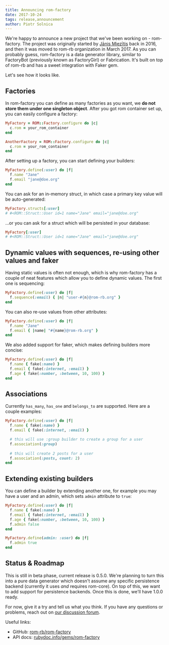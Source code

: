 ```yaml
---
title: Announcing rom-factory
date: 2017-10-24
tags: release,announcement
author: Piotr Solnica
---
```


We're happy to announce a new project that we've been working on - rom-factory. The project was originally started by [Jānis Miezītis](https://github.com/janjiss) back in 2016, and then it was moved to rom-rb organization in March 2017. As you can probably guess, rom-factory is a data generator library, similar to FactoryBot (previously known as FactoryGirl) or Fabrication. It's built on top of rom-rb and has a sweet integration with Faker gem.

Let's see how it looks like.

## Factories

In rom-factory you can define as many factories as you want, we **do not store them under one singleton object**. After you got rom container set up, you can easily configure a factory:

``` ruby
MyFactory = ROM::Factory.configure do |c|
  c.rom = your_rom_container
end

AnotherFactory = ROM::Factory.configure do |c|
  c.rom = your_rom_container
end
```

After setting up a factory, you can start defining your builders:

``` ruby
MyFactory.define(:user) do |f|
  f.name "Jane"
  f.email "jane@doe.org"
end
```

You can ask for an in-memory struct, in which case a primary key value will be auto-generated:

``` ruby
MyFactory.structs[:user]
# #<ROM::Struct::User id=1 name="Jane" email="jane@doe.org"
```

...or you can ask for a struct which will be persisted in your database:

``` ruby
MyFactory[:user]
# #<ROM::Struct::User id=1 name="Jane" email="jane@doe.org"
```

## Dynamic values with sequences, re-using other values and faker

Having static values is often not enough, which is why rom-factory has a couple of neat features which allow you to define dynamic values. The first one is sequencing:

``` ruby
MyFactory.define(:user) do |f|
  f.sequence(:email) { |n| "user-#{n}@rom-rb.org" }
end
```

You can also re-use values from other attributes:

``` ruby
MyFactory.define(:user) do |f|
  f.name "Jane"
  f.email { |name| "#{name}@rom-rb.org" }
end
```

We also added support for faker, which makes defining builders more concise:

``` ruby
MyFactory.define(:user) do |f|
  f.name { fake(:name) }
  f.email { fake(:internet, :email) }
  f.age { fake(:number, :between, 10, 100) }
end
```

## Associations

Currently `has_many`, `has_one` and `belongs_to` are supported. Here are a couple examples:

``` ruby
MyFactory.define(:user) do |f|
  f.name { fake(:name) }
  f.email { fake(:internet, :email) }

  # this will use :group builder to create a group for a user
  f.association(:group)
  
  # this will create 2 posts for a user
  f.association(:posts, count: 2)
end
```

## Extending existing builders

You can define a builder by extending another one, for example you may have a user and an admin, which sets `admin` attribute to `true`:

``` ruby
MyFactory.define(:user) do |f|
  f.name { fake(:name) }
  f.email { fake(:internet, :email) }
  f.age { fake(:number, :between, 10, 100) }
  f.admin false
end

MyFactory.define(admin: :user) do |f|
  f.admin true
end
```

## Status & Roadmap

This is still in beta phase, current release is 0.5.0. We're planning to turn this into a pure data generator which doesn't assume any specific persistence backend (currently it uses *and* requires rom-core). On top of this, we want to add support for persistence backends. Once this is done, we'll have 1.0.0 ready.

For now, give it a try and tell us what you think. If you have any questions or problems, reach out on [our discussion forum](http://discourse.rom-rb.org).

Useful links:

* GitHub: [rom-rb/rom-factory](https://github.com/rom-rb/rom-factory)
* API docs: [rubydoc.info/gems/rom-factory](http://www.rubydoc.info/gems/rom-factory/0.5.0)

